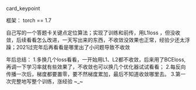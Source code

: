 card_keypoint

框架：
torch == 1.7


自己写的一个答题卡关键点定位算法；实现了训练和前传，用L1loss ，但没收敛，后续看看怎么改进，一天写出来的东西，不收敛没效果也正常，经验少还太浮躁；2021过完年后再看看是哪里出了小问题导致不收敛

年后总结：
1.多换几个loss看看，一开始用L1、L2都不收敛，后来用了BCEloss,再调一下学习率就有些效果了，不收敛也可以换几个优化器试试看看；
2.每反向传播一次后，梯度都要置零，要不然梯度累加，最后不知道收敛哪里去。
3.第一次完整地写整个训练，涨经验 ~_~

